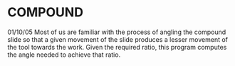 ﻿# COMPOUND
01/10/05	Most of us are familiar with the process of angling the compound slide so that a given movement of the slide produces a lesser movement of the tool towards the work. Given the required ratio, this program computes the angle needed to achieve that ratio.

